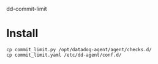 dd-commit-limit

# Install
```
cp commit_limit.py /opt/datadog-agent/agent/checks.d/
cp commit_limit.yaml /etc/dd-agent/conf.d/
```
